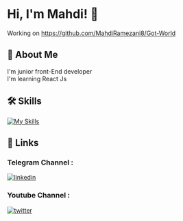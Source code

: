# Hi, I'm Mahdi! 👋
Working on https://github.com/MahdiRamezani8/Got-World

## 🚀 About Me

I'm junior front-End developer \
I'm learning React Js




## 🛠 Skills
[![My Skills](https://skillicons.dev/icons?i=js,html,css,git,ps,tailwind)](https://skillicons.dev)

## 🔗 Links

### Telegram Channel :
[![linkedin](https://img.shields.io/badge/telegram-0A66C2?style=for-the-badge&logo=telegram&logoColor=white)](https://t.me/CleverDevs) 
### Youtube Channel :
[![twitter](https://img.shields.io/badge/youtube-ff0000?style=for-the-badge&logo=youtube&logoColor=white)](https://www.youtube.com/channel/UCqgreCj7iTFHe2c5pF7WxmQ/)

